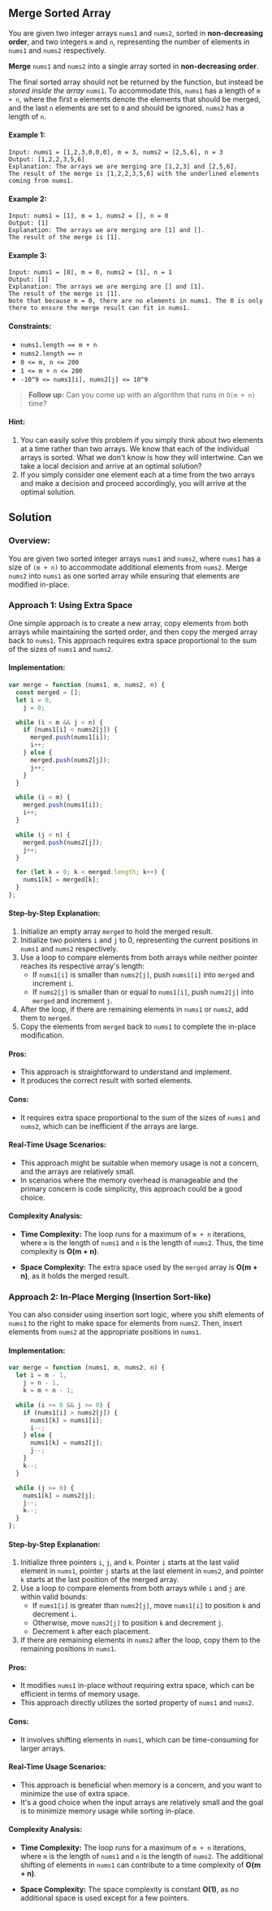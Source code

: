 ## Merge Sorted Array

You are given two integer arrays `nums1` and `nums2`, sorted in **non-decreasing order**, and two integers `m` and `n`, representing the number of elements in `nums1` and `nums2` respectively.

**Merge** `nums1` and `nums2` into a single array sorted in **non-decreasing order**.

The final sorted array should not be returned by the function, but instead be _stored inside the array_ `nums1`. To accommodate this, `nums1` has a length of `m + n`, where the first `m` elements denote the elements that should be merged, and the last `n` elements are set to `0` and should be ignored. `nums2` has a length of `n`.

#### Example 1:

```
Input: nums1 = [1,2,3,0,0,0], m = 3, nums2 = [2,5,6], n = 3
Output: [1,2,2,3,5,6]
Explanation: The arrays we are merging are [1,2,3] and [2,5,6].
The result of the merge is [1,2,2,3,5,6] with the underlined elements coming from nums1.
```

#### Example 2:

```
Input: nums1 = [1], m = 1, nums2 = [], n = 0
Output: [1]
Explanation: The arrays we are merging are [1] and [].
The result of the merge is [1].
```

#### Example 3:

```
Input: nums1 = [0], m = 0, nums2 = [1], n = 1
Output: [1]
Explanation: The arrays we are merging are [] and [1].
The result of the merge is [1].
Note that because m = 0, there are no elements in nums1. The 0 is only there to ensure the merge result can fit in nums1.
```

#### Constraints:

- `nums1.length == m + n`
- `nums2.length == n`
- `0 <= m, n <= 200`
- `1 <= m + n <= 200`
- `-10^9 <= nums1[i], nums2[j] <= 10^9`

> **Follow up:** Can you come up with an algorithm that runs in `O(m + n)` time?

#### Hint:

1. You can easily solve this problem if you simply think about two elements at a time rather than two arrays. We know that each of the individual arrays is sorted. What we don't know is how they will intertwine. Can we take a local decision and arrive at an optimal solution?
2. If you simply consider one element each at a time from the two arrays and make a decision and proceed accordingly, you will arrive at the optimal solution.

## Solution

### Overview:

You are given two sorted integer arrays `nums1` and `nums2`, where `nums1` has a size of `(m + n)` to accommodate additional elements from `nums2`. Merge `nums2` into `nums1` as one sorted array while ensuring that elements are modified in-place.

### Approach 1: Using Extra Space

One simple approach is to create a new array, copy elements from both arrays while maintaining the sorted order, and then copy the merged array back to `nums1`. This approach requires extra space proportional to the sum of the sizes of `nums1` and `nums2`.

#### Implementation:

```javascript
var merge = function (nums1, m, nums2, n) {
  const merged = [];
  let i = 0,
    j = 0;

  while (i < m && j < n) {
    if (nums1[i] < nums2[j]) {
      merged.push(nums1[i]);
      i++;
    } else {
      merged.push(nums2[j]);
      j++;
    }
  }

  while (i < m) {
    merged.push(nums1[i]);
    i++;
  }

  while (j < n) {
    merged.push(nums2[j]);
    j++;
  }

  for (let k = 0; k < merged.length; k++) {
    nums1[k] = merged[k];
  }
};
```

#### Step-by-Step Explanation:

1. Initialize an empty array `merged` to hold the merged result.
2. Initialize two pointers `i` and `j` to 0, representing the current positions in `nums1` and `nums2` respectively.
3. Use a loop to compare elements from both arrays while neither pointer reaches its respective array's length:
   - If `nums1[i]` is smaller than `nums2[j]`, push `nums1[i]` into `merged` and increment `i`.
   - If `nums2[j]` is smaller than or equal to `nums1[i]`, push `nums2[j]` into `merged` and increment `j`.
4. After the loop, if there are remaining elements in `nums1` or `nums2`, add them to `merged`.
5. Copy the elements from `merged` back to `nums1` to complete the in-place modification.

#### Pros:

- This approach is straightforward to understand and implement.
- It produces the correct result with sorted elements.

#### Cons:

- It requires extra space proportional to the sum of the sizes of `nums1` and `nums2`, which can be inefficient if the arrays are large.

#### Real-Time Usage Scenarios:

- This approach might be suitable when memory usage is not a concern, and the arrays are relatively small.
- In scenarios where the memory overhead is manageable and the primary concern is code simplicity, this approach could be a good choice.

#### Complexity Analysis:

- **Time Complexity:** The loop runs for a maximum of `m + n` iterations, where `m` is the length of `nums1` and `n` is the length of `nums2`. Thus, the time complexity is **O(m + n)**.

- **Space Complexity:** The extra space used by the `merged` array is **O(m + n)**, as it holds the merged result.

### Approach 2: In-Place Merging (Insertion Sort-like)

You can also consider using insertion sort logic, where you shift elements of `nums1` to the right to make space for elements from `nums2`. Then, insert elements from `nums2` at the appropriate positions in `nums1`.

#### Implementation:

```javascript
var merge = function (nums1, m, nums2, n) {
  let i = m - 1,
    j = n - 1,
    k = m + n - 1;

  while (i >= 0 && j >= 0) {
    if (nums1[i] > nums2[j]) {
      nums1[k] = nums1[i];
      i--;
    } else {
      nums1[k] = nums2[j];
      j--;
    }
    k--;
  }

  while (j >= 0) {
    nums1[k] = nums2[j];
    j--;
    k--;
  }
};
```

#### Step-by-Step Explanation:

1. Initialize three pointers `i`, `j`, and `k`. Pointer `i` starts at the last valid element in `nums1`, pointer `j` starts at the last element in `nums2`, and pointer `k` starts at the last position of the merged array.
2. Use a loop to compare elements from both arrays while `i` and `j` are within valid bounds:
   - If `nums1[i]` is greater than `nums2[j]`, move `nums1[i]` to position `k` and decrement `i`.
   - Otherwise, move `nums2[j]` to position `k` and decrement `j`.
   - Decrement `k` after each placement.
3. If there are remaining elements in `nums2` after the loop, copy them to the remaining positions in `nums1`.

#### Pros:

- It modifies `nums1` in-place without requiring extra space, which can be efficient in terms of memory usage.
- This approach directly utilizes the sorted property of `nums1` and `nums2`.

#### Cons:

- It involves shifting elements in `nums1`, which can be time-consuming for larger arrays.

#### Real-Time Usage Scenarios:

- This approach is beneficial when memory is a concern, and you want to minimize the use of extra space.
- It's a good choice when the input arrays are relatively small and the goal is to minimize memory usage while sorting in-place.

#### Complexity Analysis:

- **Time Complexity:** The loop runs for a maximum of `m + n` iterations, where `m` is the length of `nums1` and `n` is the length of `nums2`. The additional shifting of elements in `nums1` can contribute to a time complexity of **O(m + n)**.

- **Space Complexity:** The space complexity is constant **O(1)**, as no additional space is used except for a few pointers.
